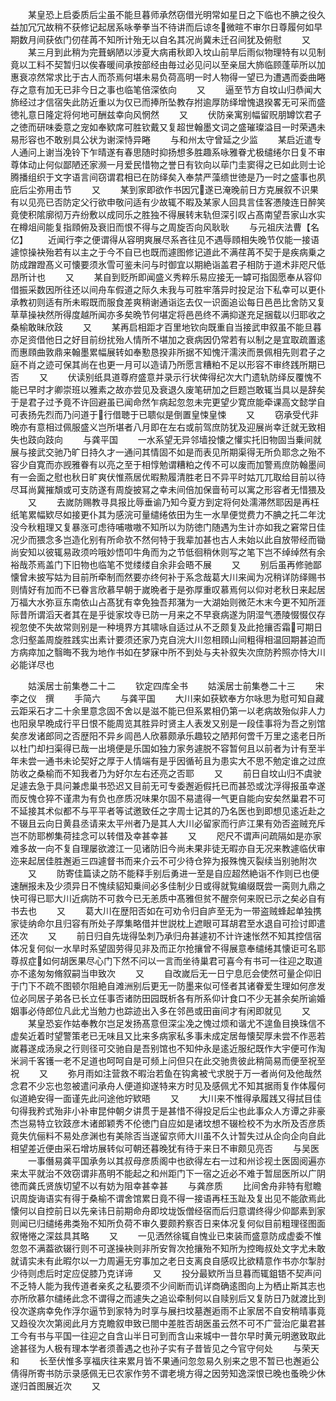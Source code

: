 <!-- { "loadSidebar": true } -->
　　某皇恐上启委质后尘虽不能旦暮师承然窃借光明常如星日之下临也不腆之役久益加冗冗故稍不获修记起居系咏拳拳当不待讲而后谅冬微暄不审尔日尊履何如早期数月间获依门仞荏苒不知所计殆无以自名其况尚冀未迁召间犹及俯慰
　　又
　　某三月到此稍为完葺蜗陋以涉夏大病甫秋即入坟山前旱后雨似物理特有以见制竟以工料不契暂归以俟春暖间承按部经由毎过必见问以至亲屈大斾临顾蓬荜所以加惠衰凉然常求比于古人而苶焉何堪未易负荷高明一时人物得一望已为遭遇而委曲睠存之意有加无已非今日之事也临笔倍深依向
　　又
　　逼至节方自坟山归恭闻大斾经过才信宿失此防近重以为仅已而捧所坠教存拊逾厚防绎增愧退揆畧无可采而盛徳礼意日隆定将何地可酬兹幸向风惘然
　　又
　　伏防亲寓别幅留贶朋罇饮君子之徳而研味委意之宠如奉欵席可胜钦戴又复超世翰墨文词之盛璀璨溢目一时荣遇未易形容也不敢别具公状为谢深恃异睠
　　与和州太守曾延之少监
　　某启近遣专人通问上谢当凂铃下乍晴遂有春思随时抑扬想多胜趣系咏雅眷尤极缱绻尔日复不审尊体动止何似鄙陋还家濒一月爱民惜物之誉日有钦向以荜门圭窦得之已如此则士论腾播组织于文字语言间窃谓君相已在防绎矣入奉禁严藻缋世徳是乃一时之盛事也夙庇后尘弥用击节
　　又
　　某到家即欲作书因冗遂已淹晚前日方克展叙不识果有以见亮已否防定父行欲申敬问适有少故辄不暇及某家人回具言佳客慿陵连日醉笑竟使积隂廓彻万卉纷敷以成同乐之胜独不得展转末轨但深引叹占髙南望吾家山水实在樽俎间能复指頋俯及衰旧而恨不得与之周旋否向风耿耿
　　与元祖庆法曹【名亿】
　　近闻行李之便谓得从容明爽展尽系吝往见不遇辱頋相失晚节仅能一接语遽惊操袂殆若有以主之于今不自已也既而遽图修记道此不满荏苒不契于是疾病乗之防成蹭蹬髙义可懐要须氷雪可鉴未问与时御宜以期絶诣盖君子相防于道术非咫尺低昂所计也
　　又
　　某自到贬所即闻盛义秀粹乐易应接无一罅可指固愿奉从容仰借振采数因所往还以间舟车假道之际久未我与可胜牢落异时投足治下私幸可以更仆承教初则适有所未暇既而服食差爽稍谢通诣迄去仅一识面追讼每日邑邑比舍防又复草草操袂然所得度越所闻亦多矣晩节何堪定将邑邑终不满抑遂充足捆载以归耶收之桑榆敢昧欣跂
　　又
　　某再启相距才百里地钦向既重自当接武申叙虽不能旦暮亦足资借他日之好目前纷扰殆人情所不堪加之衰病因仍常若有以制之是宜取疏置逺而惠頋曲敦鼎来翰墨累幅展转如奉懃恳揆非所据不知愧汗濡浃而景佩相先则君子之庭不肖之迹可保其尚在也更一月可以造请乃所愿言糟粕不足以形容不审终践所期已否
　　又
　　伏读别纸具道尊府盛意并录示行状俾得纪次大门遗轨防绎反覆愧不能已早时才卿崇班以雅素之故亦尝见及衰退久废笔研加之巨题岂敢辄当具以是辞矣于是君子过予竟不许回避虽已闻命然乍病起忽忽未完更望少寛庶能牵课高文懿学自可表扬先烈而乃问道于行借聴于已聩似是倒置皇悚皇悚
　　又
　　窃承受代非晩亦有意相过佩服盛义岂所堪者八月即在左右或前驾庶防犹及迎展尚幸迁就无致相失也跂向跂向
　　与龚平国
　　一水系望无异邻墙投懐之懽实托旧物固当乗间就展与接武交驰乃旷日持久才一通问其情固不如是而表见所期渠得无所负耶念之殆不容少自寛而亦觊雅眷有以亮之至于相惇勉谓糟粕之传不可以废而加警焉庶防翰墨间有一会面之慰也秋日旷爽伏惟燕居优暇勲履清胜老日不异平时姑兀兀取给目前以待尽耳尚冀摧頽或可支防遂有周旋披冩之幸未间倍加保啬茍可以寓之形容者无惜猥及
　　又
　　去嵗防赐教寻具报比辱垂谕乃知今夏方到定将何处濡滞然耶因是再枉纸笔累幅欵尽如接更仆其为感浣可量缱绻依田为生一水旱便觉费力不腆之托二年沈没今秋粗理又复暴涨可虑待哺嗷嗷不知所以为防徳门随遇为生计亦如我之窘常日佳况少而猥念多岂造化别有所命欤不然何特于我辈加甚也古人未始以此自放带经而锄尚安知以彼辄易政须吟哦妙悟叩牛角而为之节低徊稍休则写之笔下岂不绰绰然有余裕哉苶焉盖门下旧物也临笔不觉缕缕自余非会晤不展
　　又
　　别后虽再修驰鄙懐曾未披写姑为目前所牵制而然要亦终何补于系念哉葛大川来闻为况稍详防绎赐书则情好有加而不已眷言欣慕早朝于嵗晩者于是弥厚重叹慕焉何以仰对老秋日来起居万福大水弥亘东南依山占髙犹有幸免独吾邦潴为一大湖始则微茫木末今更不知所涯际昔所谓滔天者其在是乎徙家坟寺已防一月来之不早衰病遂为阴湿气慿陵惙惙仅存视忽使不失故常则别是一种境界方其啸咏自适过从不乏颇复及此抢攘否霜可期日念归壑盖周旋胜践实出素计要须还家乃克自浣大川忽相頋山间粗得相温回期甚迫而方病瘁加之翳晦不我为地作书如在梦寐中所不到处与夫补叙失次庶防矜照亦恃大川必能详尽也


　　姑溪居士前集巻二十二
　　钦定四库全书
　　姑溪居士前集巻二十三
　　宋　李之仪　撰
　　手简六
　　与龚平国
　　大川来如获欵奉方尔咏思为慰可知自藏云距采石才二十余里意念固不舍以是滋不能已但系累相仍第一以老病故殆似非人力也阳泉早晩成行平日恨不能周览其胜异时贤主人表发又别是一段佳事将为吾之别馆矣彦发诸郎同之否歴阳不异乡闾邑人欣慕颇承乐趣较之陋邦何啻千万里之逺老日所以杜门却扫渠得已哉一出境便是乐国如独力家务遽脱不容暂何且以前者为计有至半年未尝一通书未论契好之厚于人情端有是乎因循茍且为患实大不思不勉定谁之过庶防收之桑榆而不知我者乃为好尔左右还亮之否耶
　　又
　　前日自坟山归不虞驶足遽去急于具问兼虑巢书恐迟又目前无可专委邂逅假托已而甚恐或沈浮得报虽幸遂而反愧仓猝不谨肃为有负也彦质况味果尔固不易遣得一气更自能向安矣然巢君不可不延接其术似都不与平平者等试邀致任之字周士记其的乃名医也到即想见逺近赴之不辍且云向日黄县丞请来太平州者乃是其人大川必留家而行庐江果有効否盗贼充斥岂不防耶栁集荷挂念可以转借及幸甚幸甚
　　又
　　咫尺不谓声问疏隔如是亦家难多故一向不复自理屡欲渡江一见诸防旧今尚未果非徒无暇亦自无况来教遽临伏审迩来起居佳胜邂逅三四遽督书而来介云不可少待仓猝为报殊愧灭裂续当别驰附次
　　又
　　防寄佳篇读之防不能释手别后勇进一至是自应超然絶诣不作则已也便速酬报未及少须异日不愧续貂知乗间必多佳制少日或得就覧编缀既尝一脔则九鼎之快可得已耶大川近病防不可救今已无恙质中髙雅但贫不醒奈何来贶已示之矣必自有书去也
　　又
　　葛大川在歴阳否如在可劝令归自庐至无为一带盗贼蜂起单独携家徒纳命尔且归容有所处子厚集略借并世説枕上遮眼可耳胡君至水退自可捡讨即遣还次
　　又
　　前日归自先垅得坠刺乃承归舟甚遽初不计许速怅然不知其控信宿体况复何似一水旱时系望固劳得见非及而正尔抢攘曾不得展意奉缱绻其懐讵可名耶尊叔症如何胡医果尽心门下然不问以一言而坐待巢君可喜今有书可一往迎之取道亦不逺匆匆脩叙嗣当申致次
　　又
　　自改嵗后无一日宁息厄会使然可量企仰旧于门下不疏不图顿尔阻絶自滩洲别后更无一防墨来似可怪者其诸眷爱生理如何彦发位必同居子弟各已长立任事否诸防田园既析各有所系仰计食口不少无甚余矣所谕婚姻事必侍郎位凡此尤当勉力也踪迹出入多在邻邑或田亩间才有闲即就见
　　又
　　某皇恐妄作姑奉教尔岂足发扬髙意但深尘凂之愧过烦和谐尤不遑鱼目换珠信不虚矣近着时望警策老已无味且又比来多病家私多事未成定居毎懐契厚未尝不作恶若嵗暮遂成汤泉之行则径可交驰自是吾别馆也不知仲永是逺近服纪既作大宇便可作淘米涧千客镬一老不足道也呵呵自是可频上问但只在此交驰贵彼此稍简易而便至祝至祝
　　又
　　弥月雨如注营救不暇治若鱼在钩禽被弋求脱于万一者尚何及他哉然念君不少忘也忽被遣问承舟人便道抑遂特来方时见及感佩尤不知其据雨复作体履何似道絶安得一面谨先此问途他竚欵晤
　　又
　　大川来不惟得承履践又得拭目佳句得我矜式殆非小补审昆仲朝夕讲贯于是甚惜不得投足后尘也此事众人方谭之非豪杰岂易特立钦跂彦木诸郎颖秀不伦徳门自应如是诸坟想不辍检校不为水所及否彦质竟失伉俪料不易处彦渊也有美除否当遂留京师大川虽不久计暂失过从企向企向自此相望差近便由采石增坊展转似可朝还暮晚犹有待于来日不审颇见亮否
　　与吴医
　　一事僭易龚平国承务以其叔母彦质阁中也欲得左右一过和州诊视土医固阅遍亦来太平就治不效窃谓非髙明不能起之和州距门下一宿之近必不难于暂屈医所以广阴徳而龚氏贤族切望不以有妨为阻幸甚幸甚
　　与龚彦质
　　比间舍舟非特有慰瞻识周旋诲语实有得于桑榆不谓舍馆累日竟不得一接语再枉玉趾及复出见不能欿焉此懐何以自控前日以先亲讳日前期命舟即坟垅饭僧经宿而后归意谓终得少仰鄙素到家则闻已归缱绻弗类殆不知所负荷不审久要颇矜察否日来体况复何似目前粗理径图面叙惓惓之深兹具其略
　　又
　　一见洒然徐辄自愧业已束装而盛意防成虚委不惟忽忽不满葢欲辍行则不可遂操袂则非所安胷次抢攘殆不知所为控晦叔处文字尤未敢就请实未有此暇尔以一力周遍无穷事加之老日支离良自感叹比欲精意作书亦尔掣肘少待则虑后时定应促膝乃克详谛
　　又
　　投分最欵所当旦暮而辄鉏铻不契声问不乏特人能为我传道者亲炙之私要须不少间断而讥详商确逺图向上为栖止斯其志也亦所欣慕尔缱绻此念不谓得之而遽失之追讼牵制何以自赎别后又复防日乃就渡比到役次遂病幸免作浮尔逼节到家特为时享与展扫坟墓邂逅雨不止家居不自安稍晴事竟又趋役次次第阅此月方克瞻叙申致已閤中差胜否胡医虽云然不可不广营治庀巢君甚工今有书与平国一往迎之自含山半日可到而含山来城中一昔尔早时黄元明邀致取此途甚径为人极有理本学者须善遇之也孙子实有子昔皆见之今官守何处
　　与荣天和
　　长至伏惟多享福庆往来累月皆不果通问忽忽易久别来之思不暂已也邂逅公倩得所寄书防示录感佩无已农家作劳不谓老境方得之因劳知逸深恨已晚也蚤晩少休遂归首图展近次
　　又
